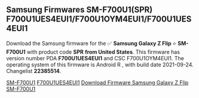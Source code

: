 <h2>Samsung Firmwares SM-F700U1(SPR) F700U1UES4EUI1/F700U1OYM4EUI1/F700U1UES4EUI1</h2>
Download the Samsung firmware for the ✅ <strong>Samsung Galaxy Z Flip </strong> ⭐ <strong>SM-F700U1</strong> with product code <strong>SPR</strong> <strong> from United States</strong>. This firmware has version number PDA <strong>F700U1UES4EUI1</strong> and CSC F700U1OYM4EUI1. The operating system of this firmware is Android R , with build date 2021-09-24. Changelist <strong>22385514</strong>.


[SM-F700U1](https://samfirm.shop/samsung/model/SM-F700U1)
[F700U1UES4EUI1](https://samfirm.shop/samsung/pda/F700U1UES4EUI1)
[Download Firmware Samsung Galaxy Z Flip SM-F700U1](https://samfirm.shop/samsung/firmware/459366)
